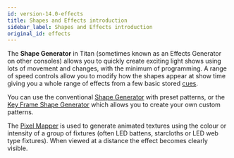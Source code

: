 ```yaml
---
id: version-14.0-effects
title: Shapes and Effects introduction
sidebar_label: Shapes and Effects introduction
original_id: effects
---
```


The **Shape Generator** in Titan (sometimes known as an Effects Generator on
other consoles) allows you to quickly create exciting light shows using
lots of movement and changes, with the minimum of programming. A range
of speed controls allow you to modify how the shapes appear at show time
giving you a whole range of effects from a few basic stored [cues](cues.md).

You can use the conventional 
[Shape Generator](effects/shape-generator.md) with preset patterns, or
the [Key Frame Shape Generator](effects/key-frame-shapes.md) which allows you to create your own custom
patterns.

The [Pixel Mapper](effects/pixel-mapper.md) is used to generate animated textures using the colour
or intensity of a group of fixtures (often LED battens, starcloths or
LED web type fixtures). When viewed at a distance the effect becomes
clearly visible.